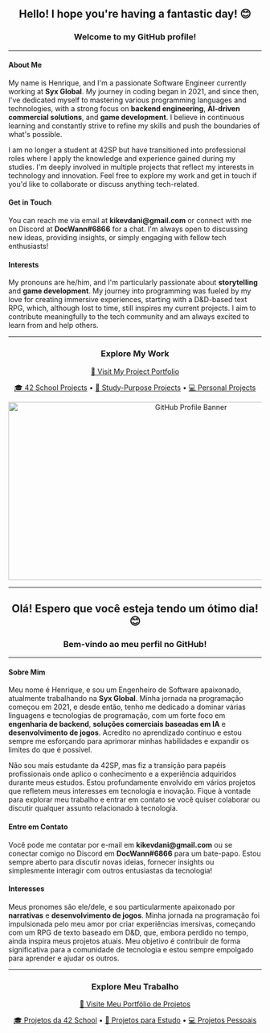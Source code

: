 <h2 align="center"> Hello! I hope you're having a fantastic day! 😊 </h2>

<h3 align="center"> Welcome to my GitHub profile! </h3>

---

<h4> About Me </h4>

<p> My name is Henrique, and I'm a passionate Software Engineer currently working at <b>Syx Global</b>. My journey in coding began in 2021, and since then, I've dedicated myself to mastering various programming languages and technologies, with a strong focus on <b>backend engineering</b>, <b>AI-driven commercial solutions</b>, and <b>game development</b>. I believe in continuous learning and constantly strive to refine my skills and push the boundaries of what's possible. </p>

<p> I am no longer a student at 42SP but have transitioned into professional roles where I apply the knowledge and experience gained during my studies. I'm deeply involved in multiple projects that reflect my interests in technology and innovation. Feel free to explore my work and get in touch if you'd like to collaborate or discuss anything tech-related. </p>

<h4> Get in Touch </h4>

<p> You can reach me via email at <b>kikevdani@gmail.com</b> or connect with me on Discord at <b>DocWann#6866</b> for a chat. I'm always open to discussing new ideas, providing insights, or simply engaging with fellow tech enthusiasts! </p>

<h4> Interests </h4>

<p> My pronouns are he/him, and I'm particularly passionate about <b>storytelling</b> and <b>game development</b>. My journey into programming was fueled by my love for creating immersive experiences, starting with a D&D-based text RPG, which, although lost to time, still inspires my current projects. I aim to contribute meaningfully to the tech community and am always excited to learn from and help others. </p>

---

<h3 align="center"> Explore My Work </h3>

<p align="center">
  <a href="https://doc-wann.github.io/Presentation/">🔗 Visit My Project Portfolio</a>
</p>

<p align="center">
  <a href="https://github.com/stars/doc-wann/lists/42-school">🎓 42 School Projects</a> •
  <a href="https://github.com/stars/doc-wann/lists/prototype-study-purpose">🔬 Study-Purpose Projects</a> •
  <a href="https://github.com/stars/doc-wann/lists/personal-projects">💻 Personal Projects</a>
</p>

<div align="center">
    <img alt="GitHub Profile Banner" height="354" width="711" src="https://clipart-library.com/2023/programing-clipart-xl.png">
</div>

---

<h2 align="center"> Olá! Espero que você esteja tendo um ótimo dia! 😊 </h2>

<h3 align="center"> Bem-vindo ao meu perfil no GitHub! </h3>

---

<h4> Sobre Mim </h4>

<p> Meu nome é Henrique, e sou um Engenheiro de Software apaixonado, atualmente trabalhando na <b>Syx Global</b>. Minha jornada na programação começou em 2021, e desde então, tenho me dedicado a dominar várias linguagens e tecnologias de programação, com um forte foco em <b>engenharia de backend</b>, <b>soluções comerciais baseadas em IA</b> e <b>desenvolvimento de jogos</b>. Acredito no aprendizado contínuo e estou sempre me esforçando para aprimorar minhas habilidades e expandir os limites do que é possível. </p>

<p> Não sou mais estudante da 42SP, mas fiz a transição para papéis profissionais onde aplico o conhecimento e a experiência adquiridos durante meus estudos. Estou profundamente envolvido em vários projetos que refletem meus interesses em tecnologia e inovação. Fique à vontade para explorar meu trabalho e entrar em contato se você quiser colaborar ou discutir qualquer assunto relacionado à tecnologia. </p>

<h4> Entre em Contato </h4>

<p> Você pode me contatar por e-mail em <b>kikevdani@gmail.com</b> ou se conectar comigo no Discord em <b>DocWann#6866</b> para um bate-papo. Estou sempre aberto para discutir novas ideias, fornecer insights ou simplesmente interagir com outros entusiastas da tecnologia! </p>

<h4> Interesses </h4>

<p> Meus pronomes são ele/dele, e sou particularmente apaixonado por <b>narrativas</b> e <b>desenvolvimento de jogos</b>. Minha jornada na programação foi impulsionada pelo meu amor por criar experiências imersivas, começando com um RPG de texto baseado em D&D, que, embora perdido no tempo, ainda inspira meus projetos atuais. Meu objetivo é contribuir de forma significativa para a comunidade de tecnologia e estou sempre empolgado para aprender e ajudar os outros. </p>

---

<h3 align="center"> Explore Meu Trabalho </h3>

<p align="center">
  <a href="https://doc-wann.github.io/Presentation/">🔗 Visite Meu Portfólio de Projetos</a>
</p>

<p align="center">
  <a href="https://github.com/stars/doc-wann/lists/42-school">🎓 Projetos da 42 School</a> •
  <a href="https://github.com/stars/doc-wann/lists/prototype-study-purpose">🔬 Projetos para Estudo</a> •
  <a href="https://github.com/stars/doc-wann/lists/personal-projects">💻 Projetos Pessoais</a>
</p>

